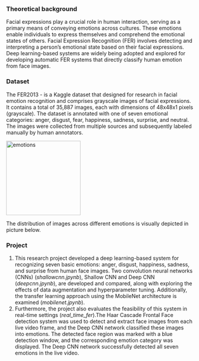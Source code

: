 ### Theoretical background

Facial expressions play a crucial role in human interaction, serving as a primary means of
conveying emotions across cultures. These emotions enable individuals to express themselves
and comprehend the emotional states of others. Facial Expression Recognition (FER) involves
detecting and interpreting a person’s emotional state based on their facial expressions. Deep
learning-based systems are widely being adopted and explored for developing automatic FER
systems that directly classify human emotion from face images.

### Dataset
The FER2013 - is a Kaggle dataset that designed for research in facial emotion recognition and comprises
grayscale images of facial expressions. It contains a total of 35,887 images, each with dimensions
of 48x48x1 pixels (grayscale). The dataset is annotated with one of seven emotional categories: anger,
disgust, fear, happiness, sadness, surprise, and neutral. The images were collected from multiple
sources and subsequently labeled manually by human annotators.

<img src="Images/p1.PNGg" alt="emotions" width="200"/>

The distribution of images
across different emotions is visually depicted in picture below.



### Project
1. This research project developed a deep learning-based system for recognizing seven basic emotions: anger, disgust, happiness,
sadness, and surprise from human face images. Two convolution neural networks (CNNs) (*shallowcnn.jpynb*), Shallow CNN and Deep CNN (*deepcnn.jpynb*), are developed and compared, along with exploring the effects of data augmentation and hyperparameter tuning.
Additionally, the transfer learning approach using the MobileNet architecture is examined (*mobilenet.jpynb*).
2. Furthermore, the project also evaluates the feasibility of this system in real-time settings (*real_time_fer*).The Haar Cascade Frontal Face detection system was used to detect and extract face images from each live video frame, and the Deep CNN network classified these images into emotions. The detected face region was marked with a blue detection window, and the
corresponding emotion category was displayed. The Deep CNN network successfully detected
all seven emotions in the live video.


